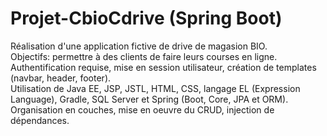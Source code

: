 # Projet-CbioCdrive (Spring Boot)

Réalisation d'une application fictive de drive de magasion BIO.  
Objectifs: permettre à des clients de faire leurs courses en ligne.  
Authentification requise, mise en session utilisateur, création de templates (navbar, header, footer).  
Utilisation de Java EE, JSP, JSTL, HTML, CSS, langage EL (Expression Language), Gradle, SQL Server et Spring (Boot, Core, JPA et ORM).  
Organisation en couches, mise en oeuvre du CRUD, injection de dépendances.  
